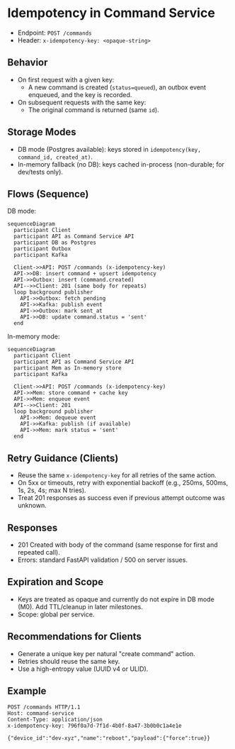 # Idempotency in Command Service

- Endpoint: `POST /commands`
- Header: `x-idempotency-key: <opaque-string>`

## Behavior

- On first request with a given key:
  - A new command is created (`status=queued`), an outbox event enqueued,
    and the key is recorded.
- On subsequent requests with the same key:
  - The original command is returned (same `id`).

## Storage Modes

- DB mode (Postgres available): keys stored in `idempotency(key, command_id, created_at)`.
- In-memory fallback (no DB): keys cached in-process
  (non-durable; for dev/tests only).

## Flows (Sequence)

DB mode:

```mermaid
sequenceDiagram
  participant Client
  participant API as Command Service API
  participant DB as Postgres
  participant Outbox
  participant Kafka

  Client->>API: POST /commands (x-idempotency-key)
  API->>DB: insert command + upsert idempotency
  API->>Outbox: insert (command.created)
  API-->>Client: 201 (same body for repeats)
  loop background publisher
    API->>Outbox: fetch pending
    API->>Kafka: publish event
    API->>Outbox: mark sent_at
    API->>DB: update command.status = 'sent'
  end
```

In-memory mode:

```mermaid
sequenceDiagram
  participant Client
  participant API as Command Service API
  participant Mem as In-memory store
  participant Kafka

  Client->>API: POST /commands (x-idempotency-key)
  API->>Mem: store command + cache key
  API->>Mem: enqueue event
  API-->>Client: 201
  loop background publisher
    API->>Mem: dequeue event
    API->>Kafka: publish (if available)
    API->>Mem: mark status = 'sent'
  end
```

## Retry Guidance (Clients)

- Reuse the same `x-idempotency-key` for all retries of the same action.
- On 5xx or timeouts, retry with exponential backoff
  (e.g., 250ms, 500ms, 1s, 2s, 4s; max N tries).
- Treat 201 responses as success even if previous attempt outcome was unknown.

## Responses

- 201 Created with body of the command (same response for first and repeated call).
- Errors: standard FastAPI validation / 500 on server issues.

## Expiration and Scope

- Keys are treated as opaque and currently do not expire in DB mode (M0).
  Add TTL/cleanup in later milestones.
- Scope: global per service.

## Recommendations for Clients

- Generate a unique key per natural "create command" action.
- Retries should reuse the same key.
- Use a high-entropy value (UUID v4 or ULID).

## Example

```http
POST /commands HTTP/1.1
Host: command-service
Content-Type: application/json
x-idempotency-key: 796f0a7d-7f1d-4b0f-8a47-3b0b0c1a4e1e

{"device_id":"dev-xyz","name":"reboot","payload":{"force":true}}
```
